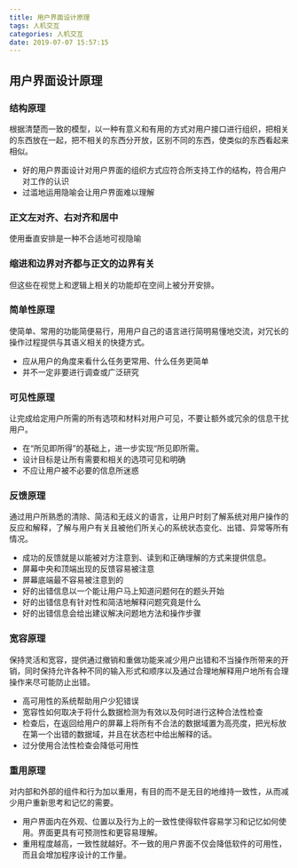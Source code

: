 ```yaml
---
title: 用户界面设计原理
tags: 人机交互
categories: 人机交互
date: 2019-07-07 15:57:15
---
```



## 用户界面设计原理

### 结构原理

根据清楚而一致的模型，以一种有意义和有用的方式对用户接口进行组织，把相关的东西放在一起，把不相关的东西分开放，区别不同的东西，使类似的东西看起来相似。

* 好的用户界面设计对用户界面的组织方式应符合所支持工作的结构，符合用户对工作的认识
* 过滥地运用隐喻会让用户界面难以理解

### 正文左对齐、右对齐和居中

使用垂直安排是一种不合适地可视隐喻

### 缩进和边界对齐都与正文的边界有关

但这些在视觉上和逻辑上相关的功能却在空间上被分开安排。

### 简单性原理

使简单、常用的功能简便易行，用用户自己的语言进行简明易懂地交流，对冗长的操作过程提供与其语义相关的快捷方式。

* 应从用户的角度来看什么任务更常用、什么任务更简单
* 并不一定非要进行调查或广泛研究

### 可见性原理

让完成给定用户所需的所有选项和材料对用户可见，不要让额外或冗余的信息干扰用户。

* 在“所见即所得”的基础上，进一步实现“所见即所需。
* 设计目标是让所有需要和相关的选项可见和明确
* 不应让用户被不必要的信息所迷惑

### 反馈原理

通过用户所熟悉的清除、简洁和无歧义的语言，让用户时刻了解系统对用户操作的反应和解释，了解与用户有关且被他们所关心的系统状态变化、出错、异常等所有情况。

* 成功的反馈就是以能被对方注意到、读到和正确理解的方式来提供信息。
* 屏幕中央和顶端出现的反馈容易被注意
* 屏幕底端最不容易被注意到的
* 好的出错信息以一个能让用户马上知道问题何在的题头开始
* 好的出错信息有针对性和简洁地解释问题究竟是什么
* 好的出错信息会给出建议解决问题地方法和操作步骤

### 宽容原理

保持灵活和宽容，提供通过撤销和重做功能来减少用户出错和不当操作所带来的开销，同时保持允许各种不同的输入形式和顺序以及通过合理地解释用户地所有合理操作来尽可能防止出错。

* 高可用性的系统帮助用户少犯错误
* 宽容性如何取决于将什么数据检测为有效以及何时进行这种合法性检查
* 检查后，在返回给用户的屏幕上将所有不合法的数据域置为高亮度，把光标放在第一个出错的数据域，并且在状态栏中给出解释的话。
* 过分使用合法性检查会降低可用性

### 重用原理

对内部和外部的组件和行为加以重用，有目的而不是无目的地维持一致性，从而减少用户重新思考和记忆的需要。

* 用户界面内在外观、位置以及行为上的一致性使得软件容易学习和记忆如何使用。界面更具有可预测性和更容易理解。
* 重用程度越高，一致性就越好。不一致的用户界面不仅会降低软件的可用性，而且会增加程序设计的工作量。